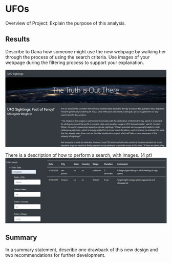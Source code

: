 # UFOs
Overview of Project: Explain the purpose of this analysis.

## Results 
Describe to Dana how someone might use the new webpage by walking her through the process of using the search criteria. Use images of your webpage during the filtering process to support your explanation.

![Screenshot1](/static/images/Screenshot1.png)

There is a description of how to perform a search, with images. (4 pt)
![Screenshot1](/static/images/Screenshot2.png)

## Summary 
In a summary statement, describe one drawback of this new design and two recommendations for further development.
